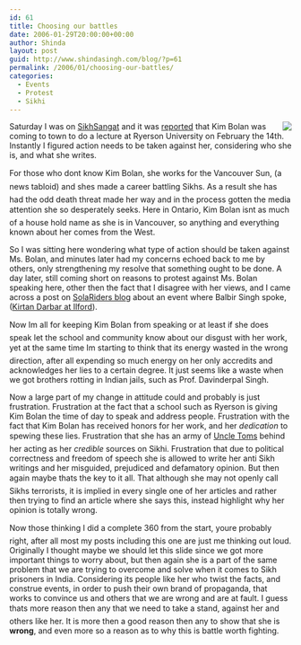 ```yaml
---
id: 61
title: Choosing our battles
date: 2006-01-29T20:00:00+00:00
author: Shinda
layout: post
guid: http://www.shindasingh.com/blog/?p=61
permalink: /2006/01/choosing-our-battles/
categories:
  - Events
  - Protest
  - Sikhi
---
```

[<img border="0" align="right" src="http://www.shindasingh.com/blog/uploaded_images/KimBolan-715491.jpg" />](http://www.shindasingh.com/blog/uploaded_images/KimBolan-717334.jpg)Saturday I was on [SikhSangat](http://www.sikhsangat.com/) and it was [reported](http://www.sikhsangat.com/index.php?showtopic=16742&hl=) that Kim Bolan was coming to town to do a lecture at Ryerson University on February the 14th. Instantly I figured action needs to be taken against her, considering who she is, and what she writes.

For those who dont know Kim Bolan, she works for the Vancouver Sun, (a news tabloid) and shes made a career battling Sikhs. As a result she has had the odd death threat made her way and in the process gotten the media attention she so desperately seeks. Here in Ontario, Kim Bolan isnt as much of a house hold name as she is in Vancouver, so anything and everything known about her comes from the West.

So I was sitting here wondering what type of action should be taken against Ms. Bolan, and minutes later had my concerns echoed back to me by others, only strengthening my resolve that something ought to be done. A day later, still coming short on reasons to protest against Ms. Bolan speaking here, other then the fact that I disagree with her views, and I came across a post on [SolaRiders blog](http://solarider.org/blog/) about an event where Balbir Singh spoke, ([Kirtan Darbar at Ilford](http://solarider.org/blog/?p=750)).

Now Im all for keeping Kim Bolan from speaking or at least if she does speak let the school and community know about our disgust with her work, yet at the same time Im starting to think that its energy wasted in the wrong direction, after all expending so much energy on her only accredits and acknowledges her lies to a certain degree. It just seems like a waste when we got brothers rotting in Indian jails, such as Prof. Davinderpal Singh.

Now a large part of my change in attitude could and probably is just frustration. Frustration at the fact that a school such as Ryerson is giving Kim Bolan the time of day to speak and address people. Frustration with the fact that Kim Bolan has received honors for her work, and her _dedication_ to spewing these lies. Frustration that she has an army of [Uncle Toms](http://www.shindasingh.com/blog/2006/01/uncle-toms-in-sikhi.html) behind her acting as her _credible_ sources on Sikhi. Frustration that due to political correctness and freedom of speech she is allowed to write her anti Sikh writings and her misguided, prejudiced and defamatory opinion. But then again maybe thats the key to it all. That although she may not openly call Sikhs terrorists, it is implied in every single one of her articles and rather then trying to find an article where she says this, instead highlight why her opinion is totally wrong.

Now those thinking I did a complete 360 from the start, youre probably right, after all most my posts including this one are just me thinking out loud. Originally I thought maybe we should let this slide since we got more important things to worry about, but then again she is a part of the same problem that we are trying to overcome and solve when it comes to Sikh prisoners in India. Considering its people like her who twist the facts, and construe events, in order to push their own brand of propaganda, that works to convince us and others that we are wrong and are at fault. I guess thats more reason then any that we need to take a stand, against her and others like her. It is more then a good reason then any to show that she is **wrong**, and even more so a reason as to why this is battle worth fighting.